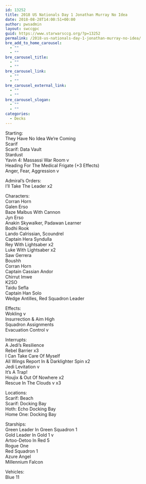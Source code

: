 ```yaml
---
id: 13252
title: 2018 US Nationals Day 1 Jonathan Murray No Idea
date: 2018-08-28T14:00:51+00:00
author: pwsadmin
layout: swccgpc
guid: https://www.starwarsccg.org/?p=13252
permalink: /2018-us-nationals-day-1-jonathan-murray-no-idea/
bre_add_to_home_carousel:
  - ""
  - ""
bre_carousel_title:
  - ""
  - ""
bre_carousel_link:
  - ""
  - ""
bre_carousel_external_link:
  - ""
  - ""
bre_carousel_slogan:
  - ""
  - ""
categories:
  - Decks
---
```

Starting:  
They Have No Idea We’re Coming  
Scarif  
Scarif: Data Vault  
Stardust  
Yavin 4: Massassi War Room v  
Heading For The Medical Frigate (+3 Effects)  
Anger, Fear, Aggression v

Admiral’s Orders:  
I’ll Take The Leader x2

Characters:  
Corran Horn  
Galen Erso  
Baze Malbus With Cannon  
Jyn Erso  
Anakin Skywalker, Padawan Learner  
Bodhi Rook  
Lando Calrissian, Scoundrel  
Captain Hera Syndulla  
Rey With Lightsaber x2  
Luke With Lightsaber x2  
Saw Gerrera  
Boushh  
Corran Horn  
Captain Cassian Andor  
Chirrut Imwe  
K2SO  
Taidu Sefla  
Captain Han Solo  
Wedge Antilles, Red Squadron Leader

Effects:  
Wokling v  
Insurrection & Aim High  
Squadron Assignments  
Evacuation Control v

Interrupts:  
A Jedi’s Resilience  
Rebel Barrier x3  
I Can Take Care Of Myself  
All Wings Report In & Darklighter Spin x2  
Jedi Levitation v  
It’s A Trap!  
Houjix & Out Of Nowhere x2  
Rescue In The Clouds v x3

Locations:  
Scarif: Beach  
Scarif: Docking Bay  
Hoth: Echo Docking Bay  
Home One: Docking Bay

Starships:  
Green Leader In Green Squadron 1  
Gold Leader In Gold 1 v  
Artoo-Detoo In Red 5  
Rogue One  
Red Squadron 1  
Azure Angel  
Millennium Falcon

Vehicles:  
Blue 11